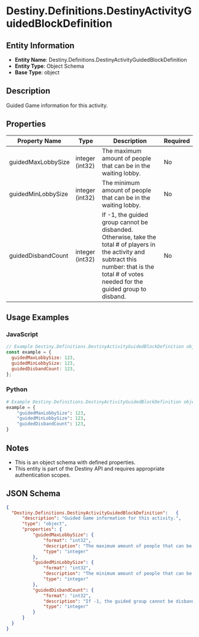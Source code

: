 # Destiny.Definitions.DestinyActivityGuidedBlockDefinition

## Entity Information
- **Entity Name**: Destiny.Definitions.DestinyActivityGuidedBlockDefinition
- **Entity Type**: Object Schema
- **Base Type**: object

## Description
Guided Game information for this activity.

## Properties

| Property Name | Type | Description | Required |
|---------------|------|-------------|----------|
| guidedMaxLobbySize | integer (int32) | The maximum amount of people that can be in the waiting lobby. | No |
| guidedMinLobbySize | integer (int32) | The minimum amount of people that can be in the waiting lobby. | No |
| guidedDisbandCount | integer (int32) | If -1, the guided group cannot be disbanded. Otherwise, take the total # of players in the activity and subtract this number: that is the total # of votes needed for the guided group to disband. | No |

## Usage Examples

### JavaScript
```javascript
// Example Destiny.Definitions.DestinyActivityGuidedBlockDefinition object
const example = {
  guidedMaxLobbySize: 123,
  guidedMinLobbySize: 123,
  guidedDisbandCount: 123,
};
```

### Python
```python
# Example Destiny.Definitions.DestinyActivityGuidedBlockDefinition object
example = {
    "guidedMaxLobbySize": 123,
    "guidedMinLobbySize": 123,
    "guidedDisbandCount": 123,
}
```

## Notes
- This is an object schema with defined properties.
- This entity is part of the Destiny API and requires appropriate authentication scopes.

## JSON Schema
```json
{
  "Destiny.Definitions.DestinyActivityGuidedBlockDefinition":   {
      "description": "Guided Game information for this activity.",
      "type": "object",
      "properties": {
          "guidedMaxLobbySize": {
              "format": "int32",
              "description": "The maximum amount of people that can be in the waiting lobby.",
              "type": "integer"
          },
          "guidedMinLobbySize": {
              "format": "int32",
              "description": "The minimum amount of people that can be in the waiting lobby.",
              "type": "integer"
          },
          "guidedDisbandCount": {
              "format": "int32",
              "description": "If -1, the guided group cannot be disbanded. Otherwise, take the total # of players in the activity and subtract this number: that is the total # of votes needed for the guided group to disband.",
              "type": "integer"
          }
      }
  }
}
```

